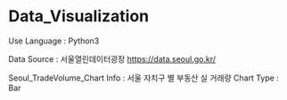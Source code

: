 # Data_Visualization

Use Language : Python3

Data Source : 서울열린데이터광장 https://data.seoul.go.kr/

Seoul_TradeVolume_Chart
Info : 서울 자치구 별 부동산 실 거래량
Chart Type : Bar
